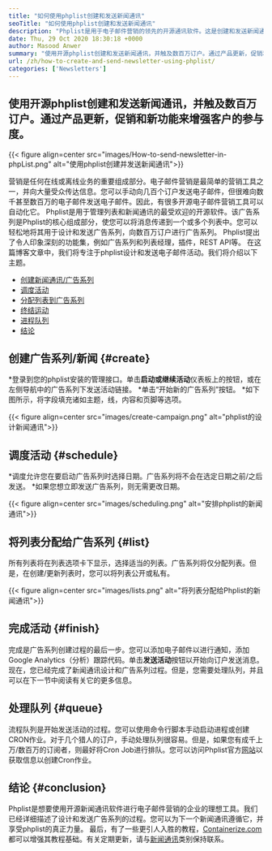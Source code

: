 ```yaml
---
title: "如何使用phplist创建和发送新闻通讯" 
seoTitle: "如何使用phplist创建和发送新闻通讯" 
description: "Phplist是用于电子邮件营销的领先的开源通讯软件。这是创建和发送新闻通讯活动的初学者指南。" 
date: Thu, 29 Oct 2020 18:30:18 +0000
author: Masood Anwer
summary: "使用开源phplist创建和发送新闻通讯，并触及数百万订户。通过产品更新，促销和新功能来增强客户的参与度。" 
url: /zh/how-to-create-and-send-newsletter-using-phplist/
categories: ['Newsletters']
---
```


## 使用开源phplist创建和发送新闻通讯，并触及数百万订户。通过产品更新，促销和新功能来增强客户的参与度。

{{< figure align=center src="images/How-to-send-newsletter-in-phpList.png" alt="使用phplist创建并发送新闻通讯">}}

营销是任何在线或离线业务的重要组成部分。电子邮件营销是最简单的营销工具之一，并向大量受众传达信息。您可以手动向几百个订户发送电子邮件，但很难向数千甚至数百万的电子邮件发送电子邮件。因此，有很多开源电子邮件营销工具可以自动化它。
Phplist是用于管理列表和新闻通讯的最受欢迎的开源软件。该广告系列是Phplist的核心组成部分，使您可以将消息传递到一个或多个列表中。您可以轻松地将其用于设计和发送广告系列，向数百万订户进行广告系列。 Phplist提出了令人印象深刻的功能集，例如广告系列和列表经理，插件，REST API等。
在这篇博客文章中，我们将专注于phplist设计和发送电子邮件活动。我们将介绍以下主题。
  * [创建新闻通讯/广告系列][2]
  * [调度活动][3]
  * [分配列表到广告系列][4]
  * [终结运动][5]
  * [进程队列][6]
  * [结论][7]

## **创建广告系列/新闻**   {#create}
  *登录到您的phplist安装的管理接口。单击**启动或继续活动**仪表板上的按钮，或在左侧导航中的广告系列下发送活动链接。
  *单击“开始新的广告系列”按钮。
  *如下图所示，将字段填充诸如主题，线，内容和页脚等选项。

{{< figure align=center src="images/create-campaign.png" alt="phplist的设计新闻通讯">}}


## **调度活动**   {#schedule}
  *调度允许您在要启动广告系列时选择日期。广告系列将不会在选定日期之前/之后发送。
  *如果您想立即发送广告系列，则无需更改日期。

{{< figure align=center src="images/scheduling.png" alt="安排phplist的新闻通讯">}}


## **将列表分配给广告系列**   {#list}
所有列表将在列表选项卡下显示，选择适当的列表。广告系列将仅分配列表。但是，在创建/更新列表时，您可以将列表公开或私有。

{{< figure align=center src="images/lists.png" alt="将列表分配给Phplist的新闻通讯">}}


## **完成活动**   {#finish}
完成是广告系列创建过程的最后一步。您可以添加电子邮件以进行通知，添加Google Analytics（分析）跟踪代码。单击**发送活动**按钮以开始向订户发送消息。现在，您已经完成了新闻通讯设计和广告系列过程。但是，您需要处理队列，并且可以在下一节中阅读有关它的更多信息。

## **处理队列**   {#queue}
流程队列是开始发送活动的过程。您可以使用命令行脚本手动启动进程或创建CRON作业。对于几个猎人的订户，手动处理队列很容易。但是，如果您有成千上万/数百万的订阅者，则最好将Cron Job进行排队。您可以访问Phplist官方[网站][8]以获取信息以创建Cron作业。

## **结论**   {#conclusion}
Phplist是想要使用开源新闻通讯软件进行电子邮件营销的企业的理想工具。我们已经详细描述了设计和发送广告系列的过程。您可以为下一个新闻通讯遵循它，并享受phplist的真正力量。
最后，有了一些更引人入胜的教程，[Containerize.com][9]都可以增强其教程基础。有关定期更新，请与[新闻通讯][10]类别保持联系。

  
[1]: https://products.containerize.com/newsletter/phplist
[2]: #create
[3]: #schedule
[4]: #list
[5]: #finish
[6]: #queue
[7]: #conclusion
[8]: https://www.phplist.org/manual/books/phplist-manual/page/setting-up-your-cron
[9]: https://containerize.com
[10]: https://blog.containerize.com/category/newsletter/
